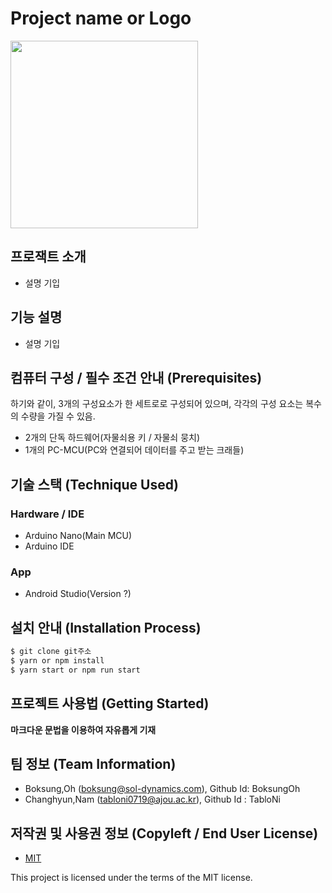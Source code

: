 # Project name or Logo
<!-- ![Logo](https://logosbynick.com/wp-content/uploads/2018/03/final-logo-example.png)
프로젝트명 또는 프로젝트 로고 이미지 **(택1)** -->

<img src="https://user-images.githubusercontent.com/89676600/134014996-9765eac4-832e-4bcf-9888-df70b026a703.jpg"  width="300" height="300"/>

## 프로잭트 소개
- 설명 기입

## 기능 설명
 - 설명 기입

## 컴퓨터 구성 / 필수 조건 안내 (Prerequisites)
<!--
* ECMAScript 6 지원 브라우저 사용
* 권장: Google Chrome 버젼 77 이상
-->
하기와 같이, 3개의 구성요소가 한 세트로로 구성되어 있으며,
각각의 구성 요소는 복수의 수량을 가질 수 있음.
- 2개의 단독 하드웨어(자물쇠용 키 / 자물쇠 뭉치)
- 1개의 PC-MCU(PC와 연결되어 데이터를 주고 받는 크래들)

## 기술 스택 (Technique Used) 
<!--
### Server(back-end)
 -  nodejs, php, java 등 서버 언어 버전 
 - express, laravel, sptring boot 등 사용한 프레임워크 
 - DB 등 사용한 다른 프로그램 
 
### Front-end
 -  react.js, vue.js 등 사용한 front-end 프레임워크 
 -  UI framework
 - 기타 사용한 라이브러리
-->

### Hardware / IDE
 - Arduino Nano(Main MCU)
 - Arduino IDE

### App
 - Android Studio(Version ?)

## 설치 안내 (Installation Process)
```bash
$ git clone git주소
$ yarn or npm install
$ yarn start or npm run start
```

## 프로젝트 사용법 (Getting Started)
**마크다운 문법을 이용하여 자유롭게 기재**

<!--
잘 모를 경우
구글 검색 - 마크다운 문법
[https://post.naver.com/viewer/postView.nhn?volumeNo=24627214&memberNo=42458017](https://post.naver.com/viewer/postView.nhn?volumeNo=24627214&memberNo=42458017)

 편한 마크다운 에디터를 찾아서 사용
 샘플 에디터 [https://stackedit.io/app#](https://stackedit.io/app#)
--> 

## 팀 정보 (Team Information)
- Boksung,Oh (boksung@sol-dynamics.com), Github Id: BoksungOh
- Changhyun,Nam (tabloni0719@ajou.ac.kr), Github Id : TabloNi

## 저작권 및 사용권 정보 (Copyleft / End User License)
 * [MIT](https://github.com/osam2020-WEB/Sample-ProjectName-TeamName/blob/master/license.md)

This project is licensed under the terms of the MIT license.

